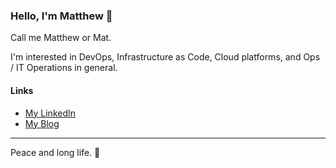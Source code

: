 ### Hello, I'm Matthew 👋

Call me Matthew or Mat.

I'm interested in DevOps, Infrastructure as Code, Cloud platforms, and Ops / IT Operations in general.

#### Links

* [My LinkedIn](https://www.linkedin.com/in/matthew-gonzales-5aa49013b/)
* [My Blog](https://periodical.pages.dev/)

------

Peace and long life. 🖖

<!--
**mabego/mabego** is a ✨ _special_ ✨ repository because its `README.md` (this file) appears on your GitHub profile.

Here are some ideas to get you started:

- 🔭 I’m currently working on ...
- 🌱 I’m currently learning ...
- 👯 I’m looking to collaborate on ...
- 🤔 I’m looking for help with ...
- 💬 Ask me about ...
- 📫 How to reach me: ...
- 😄 Pronouns: ...
- ⚡ Fun fact: ...
-->
